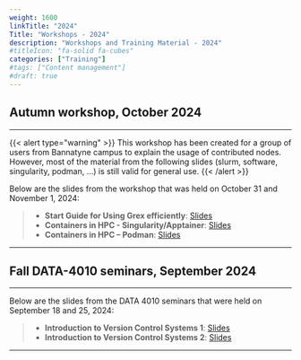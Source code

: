 ```yaml
---
weight: 1600
linkTitle: "2024"
Title: "Workshops - 2024"
description: "Workshops and Training Material - 2024"
#titleIcon: "fa-solid fa-cubes"
categories: ["Training"]
#tags: ["Content management"]
#draft: true
---
```


## Autumn workshop, October 2024
---

{{< alert type="warning" >}}
This workshop has been created for a group of users from Bannatyne campus to explain the usage of contributed nodes. However, most of the material from the following slides (slurm, software, singularity, podman, ...) is still valid for general use.
{{< /alert >}}

Below are the slides from the workshop that was held on October 31 and November 1, 2024:

> - **Start Guide for Using Grex efficiently**: [Slides](/workshops/autumn2024/Start_Guide-and_Grex-Usage-Oct2024.pdf)
> - **Containers in HPC - Singularity/Apptainer**: [Slides](/workshops/autumn2024/Singularity-Apptainer.pdf)
> - **Containers in HPC – Podman**: [Slides](/workshops/autumn2024/introduction_podman.pdf)

<!--
## Autumn workshop, October 2024
---

__Updates about High-Performance Computing resources, and HPC user workshop for UManitoba users.__

* __Date:__ Oct 9, 10, 15 2024
* __Time:__ 10:30 AM - 2:30 PM, Winnipeg Time
 
Join Us for the Semi-Annual Online High-Performance Computing (HPC) Workshop!

Are you new to High-Performance computing or looking to better understand available resources? Our Semi-Annual HPC Workshop is the perfect opportunity to start and learn more about both national and local computing resources. This workshop will provide updates about the upcoming Digital Alliance of Canada’s Resource Allocation Call (RAC), news about the recent upgrade of UManitoba’s local HPC system Grex, followed by introductory sessions explaining how to use the available HPC and cloud computing resources efficiently. 

Key Highlights:

* Introduction to national and local HPC resources and National RAC.
* Updates on the latest developments, including the Grex Upgrade project
* Guidance on how to get started  using HPC and Community cloud systems for your research

This event will help you get started with HPC and familiarize you with essential tools and resources.

### __Wednesday (Oct 9th), 10 AM to 3 PM:__ 

> RAC, Grex updates followed by Introduction to Linux Shell and HPC software modules

* HPC intro, architecture, resources (20 min)
* Updates for Grex SISF changes (10 min)
* Updates for Alliance RAC 2024 (20 min)
* Where and how to start with HPC? (50 mn)
* Break
* Basics of Linux Shell (40 min)
* Using HPC software stacks (1h)

### __Thursday (Oct 10th) 10 AM to 2 PM:__ 

> Introduction to running HPC  jobs with SLURM in various contexts (command line, OpenOnDemand and Jupyter).

* Running jobs with SLURM (Only running)
* break
* Running jobs with Open OnDemand (40 min)
* Using Jupyter notebooks as jobs (20-30 min demo of ssh tunnels, OOD and JH on National systems)
* Advanced HPC usage, Getting most of HPC (40 min).

### __Tuesday (Oct 15) 10 AM to 2 PM:__ 

> Introduction to using containers (Apptainer/Singularity and Podman) in HPC. Introduction to using the Alliance’s OpenStack Cloud.

* Using containers in HPC (A Singularity/Apptainer talk) (40 min)
* Using containers in HPC (A Docker/Podman talk) (40 min)
* Break
* Basics of using OpenStack cloud (Up to starting and connecting to VM) (1h).
-->

---

## Fall DATA-4010 seminars, September 2024
---

Below are the slides from the DATA 4010 seminars that were held on September 18 and 25, 2024:

> - **Introduction to Version Control Systems 1**: [Slides](/workshops/fall2024data4010/VCS-Introduction-1.pdf)
> - **Introduction to Version Control Systems 2**: [Slides](/workshops/fall2024data4010/VCS-Introduction-2.pdf)

---

<!-- {{< treeview display="tree" />}} -->

<!-- Changes and update:
* Last revision: Aug 28, 2024. 
-->
